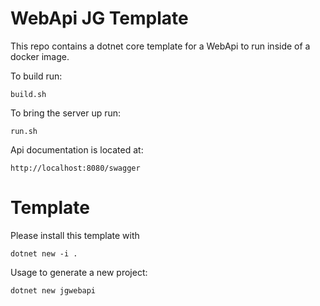 # WebApi JG Template

This repo contains a dotnet core template for a WebApi to run inside of a docker image.

To build run:

```
build.sh
```

To bring the server up run:

```
run.sh
```

Api documentation is located at:

```
http://localhost:8080/swagger
```

# Template

Please install this template with

```
dotnet new -i .
```

Usage to generate a new project:

```
dotnet new jgwebapi
```
